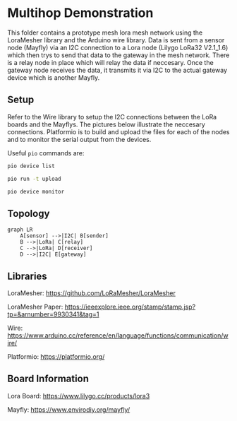 # Multihop Demonstration

This folder contains a prototype mesh lora mesh network using the LoraMesher
library and the Arduino wire library. Data is sent from a sensor node (Mayfly) 
via an I2C connection to a Lora node (Lilygo LoRa32 V2.1_1.6) which then trys
to send that data to the gateway in the mesh network. There is a relay node in
place which will relay the data if neccesary. Once the gateway node receives
the data, it transmits it via I2C to the actual gateway device which is another
Mayfly.

## Setup

Refer to the Wire library to setup the I2C connections between the LoRa boards
and the Mayflys. The pictures below illustrate the neccesary connections. 
Platformio is to build and upload the files for each of the nodes and to
monitor the serial output from the devices. 

Useful `pio` commands are:

```bash
pio device list
```
```bash
pio run -t upload 
```
```bash
pio device monitor 
```

## Topology

```mermaid
graph LR
    A[sensor] -->|I2C| B[sender]
    B -->|LoRa| C[relay]
    C -->|LoRa| D[receiver]
    D -->|I2C| E[gateway]
```

## Libraries
LoraMesher: https://github.com/LoRaMesher/LoraMesher

LoraMesher Paper: https://ieeexplore.ieee.org/stamp/stamp.jsp?tp=&arnumber=9930341&tag=1

Wire: https://www.arduino.cc/reference/en/language/functions/communication/wire/

Platformio: https://platformio.org/

## Board Information
Lora Board: https://www.lilygo.cc/products/lora3

Mayfly: https://www.envirodiy.org/mayfly/
